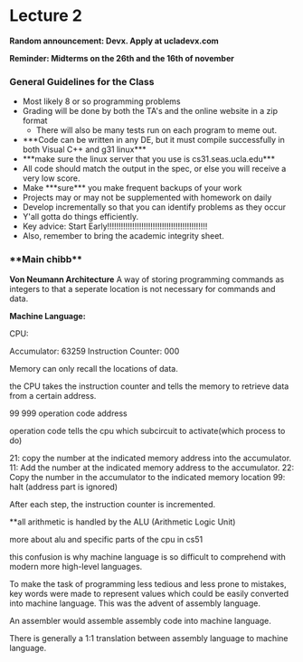 <h1>Lecture 2</h1>

**Random announcement:  Devx. Apply at ucladevx.com**

**Reminder: Midterms on the 26th and the 16th of november**
<h3>General Guidelines for the Class</h3>
<ul>
    <li>Most likely 8 or so programming problems</li>
    <li>Grading will be done by both the TA's and the online website in a zip format
        <ul>
            <li>There will also be many tests run on each program to meme out.</li>
        </ul>
    </li>
    <li>***Code can be written in any DE, but it must compile successfully in both Visual C++ and g31 linux***
    </li>
    <li>***make sure the linux server that you use is cs31.seas.ucla.edu***</li>
    <li>All code should match the output in the spec, or else you will receive a  very low score.</li>
    <li>Make ***sure*** you make frequent backups of your work</li>
    <li>Projects may or may not be supplemented with homework on daily </li>
    <li>Develop incrementally so that you can identify problems as they occur</li>



<li> Y'all gotta do things efficiently.
</li>
<li>Key advice:   Start Early!!!!!!!!!!!!!!!!!!!!!!!!!!!!!!!!!!!!!!!!!!!!
</li>
<li>Also, remember to bring the academic integrity sheet.
</li>


</ul>



<h3>**Main chibb**</h3>

**Von Neumann Architecture** A way of storing programming commands as integers to that a seperate location is not necessary for commands and data.

**Machine Language:**

CPU: 

Accumulator: 63259
Instruction Counter: 000

Memory can only recall the locations of data.

the CPU takes the instruction counter and tells the memory to retrieve data from a certain address.


99                      999
operation code          address

operation code tells the cpu which subcircuit to activate(which process to do)

21: copy the number at the indicated memory address into the accumulator.
11: Add the number at the indicated memory address to the accumulator.
22: Copy the number in the accumulator to the indicated memory location
99: halt (address part is ignored)          

After each step, the instruction counter is incremented.

**all arithmetic is handled by the ALU (Arithmetic Logic Unit)

more about alu and specific parts of the cpu in cs51

this confusion is why machine language is so difficult to comprehend with modern more high-level languages.


To make the task of programming less tedious and less prone to mistakes, key words were made to represent values which could be easily converted into machine language. This was the advent of assembly language.

An assembler would assemble assembly code into machine language.

There is generally a 1:1 translation between assembly language to machine language.